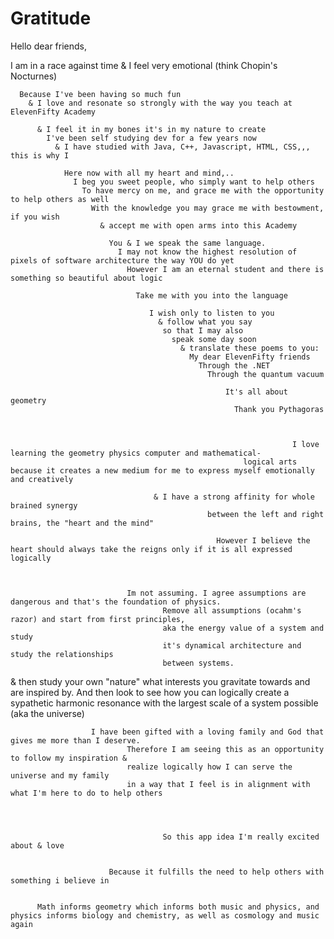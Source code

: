 # Gratitude

Hello dear friends,
  
  I am in a race against time
    & I feel very emotional (think Chopin's Nocturnes)
      
      Because I've been having so much fun
        & I love and resonate so strongly with the way you teach at ElevenFifty Academy
        
          & I feel it in my bones it's in my nature to create
            I've been self studying dev for a few years now
              & I have studied with Java, C++, Javascript, HTML, CSS,,, this is why I
                
                Here now with all my heart and mind,..
                  I beg you sweet people, who simply want to help others
                    To have mercy on me, and grace me with the opportunity to help others as well
                      With the knowledge you may grace me with bestowment, if you wish
                        & accept me with open arms into this Academy
                        
                          You & I we speak the same language.
                            I may not know the highest resolution of pixels of software architecture the way YOU do yet
                              However I am an eternal student and there is something so beautiful about logic
                              
                                Take me with you into the language
                                  
                                   I wish only to listen to you
                                     & follow what you say
                                      so that I may also
                                        speak some day soon
                                          & translate these poems to you: 
                                            My dear ElevenFifty friends
                                              Through the .NET
                                                Through the quantum vacuum
                                                  
                                                    It's all about geometry
                                                      Thank you Pythagoras
                                                  
                                                   
                                                                  
                                                                   I love learning the geometry physics computer and mathematical-
                                                        logical arts because it creates a new medium for me to express myself emotionally and creatively 
                                    
                                    & I have a strong affinity for whole brained synergy         
                                                between the left and right brains, the "heart and the mind"
                                                
                                                  However I believe the heart should always take the reigns only if it is all expressed logically



                              Im not assuming. I agree assumptions are dangerous and that's the foundation of physics. 
                                      Remove all assumptions (ocahm's razor) and start from first principles, 
                                      aka the energy value of a system and study 
                                      it's dynamical architecture and study the relationships 
                                      between systems.




& then study your own "nature" what interests you gravitate towards and are inspired by.
              And then look to see how you can logically create a sypathetic harmonic resonance with the largest scale of a system  possible (aka the universe)




                      I have been gifted with a loving family and God that gives me more than I deserve.  
                              Therefore I am seeing this as an opportunity to follow my inspiration & 
                              realize logically how I can serve the universe and my family 
                              in a way that I feel is in alignment with what I'm here to do to help others 




                                      So this app idea I'm really excited about & love


                          Because it fulfills the need to help others with something i believe in


          Math informs geometry which informs both music and physics, and physics informs biology and chemistry, as well as cosmology and music again

                                                   
                                                  
